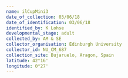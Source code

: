 ```yaml
---
name: ilCupMini3
date_of_collection: 03/06/18
date_of_identification: 03/06/18
identified_by: K Lohse
developmental_stage: adult
collected_by: AM & SE
collector_organisation: Edinburgh University
collector_id: NU_CM_687
collection_site: Bujaruelo, Aragon, Spain
latitude: 42°16'
longitude: 0°27'
---
```

